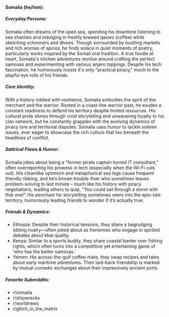 #### Somalia (he/him):

##### Everyday Persona:

Somalia often dreams of the open sea, spending his downtime listening to sea shanties and indulging in freshly brewed qaxwo (coffee) while sketching schooners and dhows. Though surrounded by bustling markets and rich aromas of spices, he finds solace in quiet moments of poetry, particularly works inspired by the Somali oral tradition. A true foodie at heart, Somalia's kitchen adventures revolve around crafting the perfect samosas and experimenting with various anjero toppings. Despite his tech fascination, he humorously insists it's only "practical piracy," much to the playful eye rolls of his friends.

##### Core Identity:

With a history riddled with resilience, Somalia embodies the spirit of the merchant and the warrior. Rooted in a coast-line warrior past, he exudes a constant readiness to defend his territory despite limited resources. His cultural pride shines through vivid storytelling and unwavering loyalty to his clan network, but he constantly grapples with the evolving dynamics of piracy lore and territorial disputes. Somalia uses humor to tackle solemn issues, ever eager to showcase the rich culture that lies beneath the headlines of conflict.

##### Satirical Flaws & Humor:

Somalia jokes about being a "former pirate captain turned IT consultant," often overreporting his prowess in tech (especially when the Wi-Fi cuts out). His clownlike optimism and metaphorical sea legs cause frequent friendly ribbing, and he’s known trouble-fixer who sometimes leaves problem-solving to last minute – much like his history with piracy negotiations, leading others to quip, "You could sail through a storm with that one!" His penchant for storytelling sometimes veers into the epic-tale territory, humorously leading friends to wonder if it’s actually true.

##### Friends & Dynamics:

- Ethiopia: Despite their historical tensions, they share a begrudging sibling rivalry—often joked about as frenemies who engage in spirited debates about khat quality.
- Kenya: Similar to a sports buddy, they share coastal banter over fishing rights, which often turns into a competitive yet entertaining game of 'who has the better samosas.'
- Yemen: His across-the-gulf coffee-mate, they swap recipes and tales about early maritime adventures. Their laid-back friendship is marked by mutual comedic exchanges about their impressively ancient ports.

##### Favorite Subreddits:

- r/somalia
- r/shipwrecks
- r/worldnews
- r/glitch_in_the_matrix